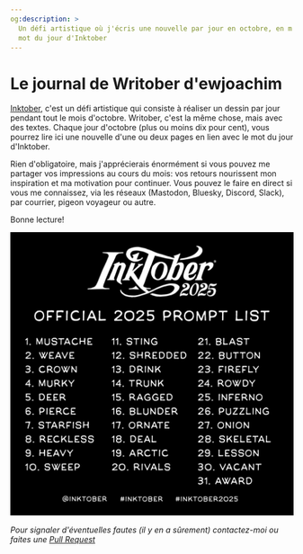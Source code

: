 ```yaml
---
og:description: >
  Un défi artistique où j'écris une nouvelle par jour en octobre, en m'insipirant du
  mot du jour d'Inktober
---
```

# Le journal de Writober d'ewjoachim

[Inktober](https://inktober.com/), c'est un défi artistique qui consiste à réaliser un
dessin par jour pendant tout le mois d'octobre. Writober, c'est la même chose, mais avec
des textes. Chaque jour d'octobre (plus ou moins dix pour cent), vous pourrez lire ici
une nouvelle d'une ou deux pages en lien avec le mot du jour d'Inktober.

Rien d'obligatoire, mais j'apprécierais énormément si vous pouvez me partager vos
impressions au cours du mois: vos retours nourissent mon inspiration et ma motivation
pour continuer. Vous pouvez le faire en direct si vous me connaissez, via les réseaux
(Mastodon, Bluesky, Discord, Slack), par courrier, pigeon voyageur ou autre.

Bonne lecture!

![La liste officielle des mots 2025](/_static/2025promptlist.jpg)

*Pour signaler d'éventuelles fautes (il y en a sûrement) contactez-moi ou faites une
[Pull Request](https://github.com/ewjoachim/writober)*
